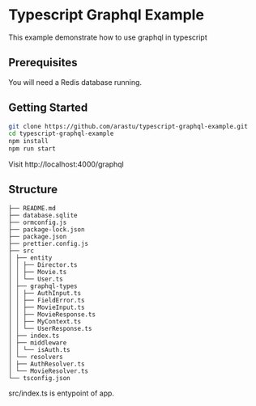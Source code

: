 # Typescript Graphql Example

This example demonstrate how to use graphql in typescript

## Prerequisites

You will need a Redis database running.

## Getting Started

```bash
git clone https://github.com/arastu/typescript-graphql-example.git
cd typescript-graphql-example
npm install
npm run start
```

Visit http://localhost:4000/graphql

## Structure

```
├── README.md
├── database.sqlite
├── ormconfig.js
├── package-lock.json
├── package.json
├── prettier.config.js
├── src
│ ├── entity
│ │ ├── Director.ts
│ │ ├── Movie.ts
│ │ └── User.ts
│ ├── graphql-types
│ │ ├── AuthInput.ts
│ │ ├── FieldError.ts
│ │ ├── MovieInput.ts
│ │ ├── MovieResponse.ts
│ │ ├── MyContext.ts
│ │ └── UserResponse.ts
│ ├── index.ts
│ ├── middleware
│ │ └── isAuth.ts
│ └── resolvers
│ ├── AuthResolver.ts
│ └── MovieResolver.ts
└── tsconfig.json
```

src/index.ts is entypoint of app.
